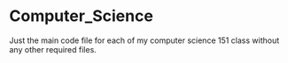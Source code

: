 # Computer_Science
Just the main code file for each of my computer science 151 class without any other required files.
